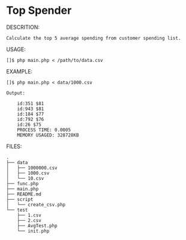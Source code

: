 Top Spender
===========

DESCRITION:
    
    Calculate the top 5 average spending from customer spending list.

USAGE:

    []$ php main.php < /path/to/data.csv

EXAMPLE:
    
    []$ php main.php < data/1000.csv 

    Output:

        id:351 $81
        id:943 $81
        id:184 $77
        id:792 $76
        id:26 $75
        PROCESS TIME: 0.0005
        MEMORY USAGED: 328728KB


FILES:

    .
    ├── data
    │   ├── 1000000.csv
    │   ├── 1000.csv
    │   └── 10.csv
    ├── func.php
    ├── main.php
    ├── README.md
    ├── script
    │   └── create_csv.php
    └── test
        ├── 1.csv
        ├── 2.csv
        ├── AvgTest.php
        └── init.php
